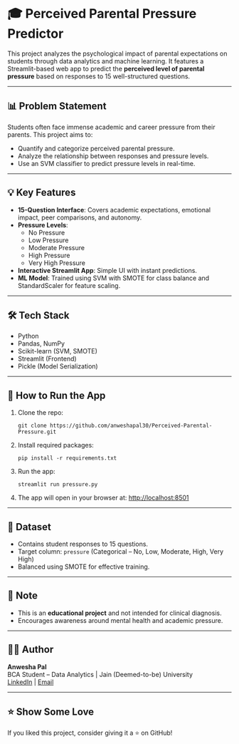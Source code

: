 # 🎓 Perceived Parental Pressure Predictor

This project analyzes the psychological impact of parental expectations on students through data analytics and machine learning. It features a Streamlit-based web app to predict the **perceived level of parental pressure** based on responses to 15 well-structured questions.

---

## 📊 Problem Statement

Students often face immense academic and career pressure from their parents. This project aims to:

- Quantify and categorize perceived parental pressure.
- Analyze the relationship between responses and pressure levels.
- Use an SVM classifier to predict pressure levels in real-time.

---

## 💡 Key Features

- **15-Question Interface**: Covers academic expectations, emotional impact, peer comparisons, and autonomy.
- **Pressure Levels**: 
  - No Pressure
  - Low Pressure
  - Moderate Pressure
  - High Pressure
  - Very High Pressure
- **Interactive Streamlit App**: Simple UI with instant predictions.
- **ML Model**: Trained using SVM with SMOTE for class balance and StandardScaler for feature scaling.

---

## 🛠 Tech Stack

- Python
- Pandas, NumPy
- Scikit-learn (SVM, SMOTE)
- Streamlit (Frontend)
- Pickle (Model Serialization)

---



## 🚀 How to Run the App

1. Clone the repo:
    ```
    git clone https://github.com/anweshapal30/Perceived-Parental-Pressure.git
    ```

2. Install required packages:
    ```
    pip install -r requirements.txt
    ```

3. Run the app:
    ```
    streamlit run pressure.py
    ```

4. The app will open in your browser at: [http://localhost:8501](http://localhost:8501)

---

## 🧠 Dataset

- Contains student responses to 15 questions.
- Target column: `pressure` (Categorical – No, Low, Moderate, High, Very High)
- Balanced using SMOTE for effective training.

---

## 📌 Note

- This is an **educational project** and not intended for clinical diagnosis.
- Encourages awareness around mental health and academic pressure.

---

## 👩‍💻 Author

**Anwesha Pal**  
BCA Student – Data Analytics | Jain (Deemed-to-be) University  
[LinkedIn](https://www.linkedin.com/in/anwesha-pal-6b6738284/) | [Email](palanwesha974@gmail.com)

---

## ⭐️ Show Some Love

If you liked this project, consider giving it a ⭐️ on GitHub!

